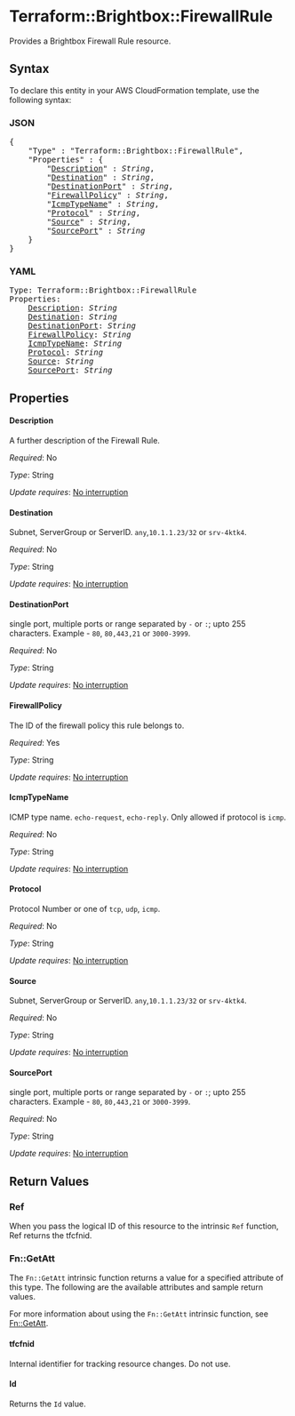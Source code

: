 # Terraform::Brightbox::FirewallRule

Provides a Brightbox Firewall Rule resource.

## Syntax

To declare this entity in your AWS CloudFormation template, use the following syntax:

### JSON

<pre>
{
    "Type" : "Terraform::Brightbox::FirewallRule",
    "Properties" : {
        "<a href="#description" title="Description">Description</a>" : <i>String</i>,
        "<a href="#destination" title="Destination">Destination</a>" : <i>String</i>,
        "<a href="#destinationport" title="DestinationPort">DestinationPort</a>" : <i>String</i>,
        "<a href="#firewallpolicy" title="FirewallPolicy">FirewallPolicy</a>" : <i>String</i>,
        "<a href="#icmptypename" title="IcmpTypeName">IcmpTypeName</a>" : <i>String</i>,
        "<a href="#protocol" title="Protocol">Protocol</a>" : <i>String</i>,
        "<a href="#source" title="Source">Source</a>" : <i>String</i>,
        "<a href="#sourceport" title="SourcePort">SourcePort</a>" : <i>String</i>
    }
}
</pre>

### YAML

<pre>
Type: Terraform::Brightbox::FirewallRule
Properties:
    <a href="#description" title="Description">Description</a>: <i>String</i>
    <a href="#destination" title="Destination">Destination</a>: <i>String</i>
    <a href="#destinationport" title="DestinationPort">DestinationPort</a>: <i>String</i>
    <a href="#firewallpolicy" title="FirewallPolicy">FirewallPolicy</a>: <i>String</i>
    <a href="#icmptypename" title="IcmpTypeName">IcmpTypeName</a>: <i>String</i>
    <a href="#protocol" title="Protocol">Protocol</a>: <i>String</i>
    <a href="#source" title="Source">Source</a>: <i>String</i>
    <a href="#sourceport" title="SourcePort">SourcePort</a>: <i>String</i>
</pre>

## Properties

#### Description

A further description of the Firewall Rule.

_Required_: No

_Type_: String

_Update requires_: [No interruption](https://docs.aws.amazon.com/AWSCloudFormation/latest/UserGuide/using-cfn-updating-stacks-update-behaviors.html#update-no-interrupt)

#### Destination

Subnet, ServerGroup or ServerID. `any`,`10.1.1.23/32` or `srv-4ktk4`.

_Required_: No

_Type_: String

_Update requires_: [No interruption](https://docs.aws.amazon.com/AWSCloudFormation/latest/UserGuide/using-cfn-updating-stacks-update-behaviors.html#update-no-interrupt)

#### DestinationPort

single port, multiple ports or range separated by `-` or `:`; upto 255 characters. Example - `80`, `80,443,21` or `3000-3999`.

_Required_: No

_Type_: String

_Update requires_: [No interruption](https://docs.aws.amazon.com/AWSCloudFormation/latest/UserGuide/using-cfn-updating-stacks-update-behaviors.html#update-no-interrupt)

#### FirewallPolicy

The ID of the firewall policy this rule belongs to.

_Required_: Yes

_Type_: String

_Update requires_: [No interruption](https://docs.aws.amazon.com/AWSCloudFormation/latest/UserGuide/using-cfn-updating-stacks-update-behaviors.html#update-no-interrupt)

#### IcmpTypeName

ICMP type name. `echo-request`, `echo-reply`. Only allowed if protocol is `icmp`.

_Required_: No

_Type_: String

_Update requires_: [No interruption](https://docs.aws.amazon.com/AWSCloudFormation/latest/UserGuide/using-cfn-updating-stacks-update-behaviors.html#update-no-interrupt)

#### Protocol

Protocol Number or one of `tcp`, `udp`, `icmp`.

_Required_: No

_Type_: String

_Update requires_: [No interruption](https://docs.aws.amazon.com/AWSCloudFormation/latest/UserGuide/using-cfn-updating-stacks-update-behaviors.html#update-no-interrupt)

#### Source

Subnet, ServerGroup or ServerID. `any`,`10.1.1.23/32` or `srv-4ktk4`.

_Required_: No

_Type_: String

_Update requires_: [No interruption](https://docs.aws.amazon.com/AWSCloudFormation/latest/UserGuide/using-cfn-updating-stacks-update-behaviors.html#update-no-interrupt)

#### SourcePort

single port, multiple ports or range separated by `-` or `:`; upto 255 characters. Example - `80`, `80,443,21` or `3000-3999`.

_Required_: No

_Type_: String

_Update requires_: [No interruption](https://docs.aws.amazon.com/AWSCloudFormation/latest/UserGuide/using-cfn-updating-stacks-update-behaviors.html#update-no-interrupt)

## Return Values

### Ref

When you pass the logical ID of this resource to the intrinsic `Ref` function, Ref returns the tfcfnid.

### Fn::GetAtt

The `Fn::GetAtt` intrinsic function returns a value for a specified attribute of this type. The following are the available attributes and sample return values.

For more information about using the `Fn::GetAtt` intrinsic function, see [Fn::GetAtt](https://docs.aws.amazon.com/AWSCloudFormation/latest/UserGuide/intrinsic-function-reference-getatt.html).

#### tfcfnid

Internal identifier for tracking resource changes. Do not use.

#### Id

Returns the <code>Id</code> value.

